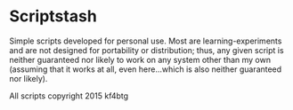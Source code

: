 # Scriptstash
Simple scripts developed for personal use.  Most are learning-experiments and are not designed for portability or distribution; thus, any given script is neither guaranteed nor likely to work on any system other than my own (assuming that it works at all, even here...which is also neither guaranteed nor likely).


All scripts copyright 2015 kf4btg
